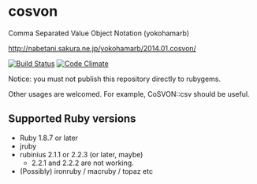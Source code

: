 # cosvon

Comma Separated Value Object Notation (yokohamarb)

http://nabetani.sakura.ne.jp/yokohamarb/2014.01.cosvon/

[![Build Status](https://travis-ci.org/cielavenir/cosvon.png)](https://travis-ci.org/cielavenir/cosvon) [![Code Climate](https://codeclimate.com/github/cielavenir/cosvon.png)](https://codeclimate.com/github/cielavenir/cosvon)

Notice: you must not publish this repository directly to rubygems.

Other usages are welcomed. For example, CoSVON::csv should be useful.

## Supported Ruby versions
* Ruby 1.8.7 or later
* jruby
* rubinius 2.1.1 or 2.2.3 (or later, maybe)
  * 2.2.1 and 2.2.2 are not working.
* (Possibly) ironruby / macruby / topaz etc
